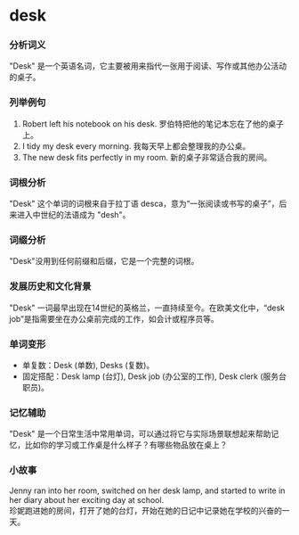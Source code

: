 # desk

### 分析词义

  

"Desk" 是一个英语名词，它主要被用来指代一张用于阅读、写作或其他办公活动的桌子。

  

### 列举例句

  

1.  Robert left his notebook on his desk. 罗伯特把他的笔记本忘在了他的桌子上。
2.  I tidy my desk every morning. 我每天早上都会整理我的办公桌。
3.  The new desk fits perfectly in my room. 新的桌子非常适合我的房间。

  

### 词根分析

  

"Desk" 这个单词的词根来自于拉丁语 desca，意为“一张阅读或书写的桌子”，后来进入中世纪的法语成为 "desh"。

  

### 词缀分析

  

"Desk"没用到任何前缀和后缀，它是一个完整的词根。

  

### 发展历史和文化背景

  

"Desk" 一词最早出现在14世纪的英格兰，一直持续至今。在欧美文化中，“desk job”是指需要坐在办公桌前完成的工作，如会计或程序员等。

  

### 单词变形

  

*   单复数：Desk (单数), Desks (复数)。
*   固定搭配：Desk lamp (台灯), Desk job (办公室的工作), Desk clerk (服务台职员)。

  

### 记忆辅助

  

"Desk" 是一个日常生活中常用单词，可以通过将它与实际场景联想起来帮助记忆，比如你的学习或工作桌是什么样子？有哪些物品放在桌上？

  

### 小故事

  

Jenny ran into her room, switched on her desk lamp, and started to write in her diary about her exciting day at school.  
珍妮跑进她的房间，打开了她的台灯，开始在她的日记中记录她在学校的兴奋的一天。
